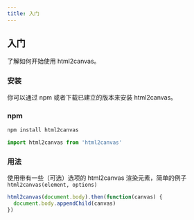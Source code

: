 ```yaml
---
title: 入门
---
```


## 入门

了解如何开始使用 html2canvas。

### 安装

你可以通过 npm 或者下载已建立的版本来安装 html2canvas。

### npm

```js
npm install html2canvas
```

```js
import html2canvas from 'html2canvas'
```

### 用法

使用带有一些（可选）选项的 html2canvas 渲染元素，简单的例子 `html2canvas(element, options)`

```js
html2canvas(document.body).then(function(canvas) {
  document.body.appendChild(canvas)
})
```
